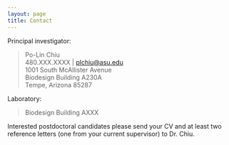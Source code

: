 ```yaml
---
layout: page
title: Contact
---
```


Principal investigator:


> Po-Lin Chiu<br>
> 480.XXX.XXXX | plchiu@asu.edu<br>
> 1001 South McAllister Avenue<br>
> Biodesign Building A230A<br>
> Tempe, Arizona 85287<br>


Laboratory:


> Biodesign Building AXXX<br>



Interested postdoctoral candidates please send your CV and at least two reference letters (one from your current supervisor) to Dr. Chiu. 
